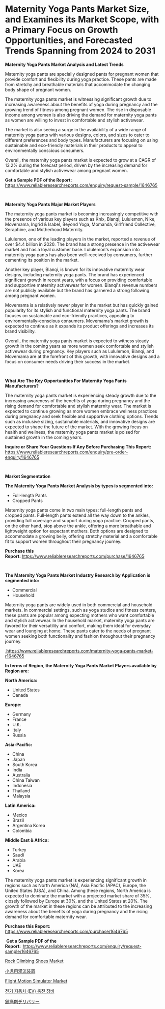 <p><h1>Maternity Yoga Pants Market Size, and Examines its Market Scope, with a Primary Focus on Growth Opportunities, and Forecasted Trends Spanning from 2024 to 2031</h1></p><p><strong>Maternity Yoga Pants Market Analysis and Latest Trends</strong></p>
<p><p>Maternity yoga pants are specially designed pants for pregnant women that provide comfort and flexibility during yoga practice. These pants are made from stretchy and breathable materials that accommodate the changing body shape of pregnant women.</p><p>The maternity yoga pants market is witnessing significant growth due to increasing awareness about the benefits of yoga during pregnancy and the growing trend of fitness among pregnant women. The rise in disposable income among women is also driving the demand for maternity yoga pants as women are willing to invest in comfortable and stylish activewear.</p><p>The market is also seeing a surge in the availability of a wide range of maternity yoga pants with various designs, colors, and sizes to cater to different preferences and body types. Manufacturers are focusing on using sustainable and eco-friendly materials in their products to appeal to environmentally conscious consumers.</p><p>Overall, the maternity yoga pants market is expected to grow at a CAGR of 13.2% during the forecast period, driven by the increasing demand for comfortable and stylish activewear among pregnant women.</p></p>
<p><strong>Get a Sample PDF of the Report:&nbsp;</strong> <a href="https://www.reliableresearchreports.com/enquiry/request-sample/1646765">https://www.reliableresearchreports.com/enquiry/request-sample/1646765</a></p>
<p>&nbsp;</p>
<p><strong>Maternity Yoga Pants Major Market Players</strong></p>
<p><p>The maternity yoga pants market is becoming increasingly competitive with the presence of various key players such as Knix, Blanqi, Lululemon, Nike, Movemama, Ingrid & Isabel, Beyond Yoga, Momanda, Girlfriend Collective, Seraphine, and Motherhood Maternity.</p><p>Lululemon, one of the leading players in the market, reported a revenue of over $4.4 billion in 2020. The brand has a strong presence in the activewear market and has a loyal customer base. Lululemon's expansion into maternity yoga pants has also been well-received by consumers, further cementing its position in the market.</p><p>Another key player, Blanqi, is known for its innovative maternity wear designs, including maternity yoga pants. The brand has experienced significant growth in recent years, with a focus on providing comfortable and supportive maternity activewear for women. Blanqi's revenue numbers are not publicly available but the brand has garnered a strong following among pregnant women.</p><p>Movemama is a relatively newer player in the market but has quickly gained popularity for its stylish and functional maternity yoga pants. The brand focuses on sustainable and eco-friendly practices, appealing to environmentally-conscious consumers. Movemama's market growth is expected to continue as it expands its product offerings and increases its brand visibility.</p><p>Overall, the maternity yoga pants market is expected to witness steady growth in the coming years as more women seek comfortable and stylish activewear during pregnancy. Key players such as Lululemon, Blanqi, and Movemama are at the forefront of this growth, with innovative designs and a focus on consumer needs driving their success in the market.</p></p>
<p>&nbsp;</p>
<p><strong>What Are The Key Opportunities For Maternity Yoga Pants Manufacturers?</strong></p>
<p><p>The maternity yoga pants market is experiencing steady growth due to the increasing awareness of the benefits of yoga during pregnancy and the rising demand for comfortable and stylish maternity wear. The market is expected to continue growing as more women embrace wellness practices during pregnancy and seek flexible and supportive clothing options. Trends such as inclusive sizing, sustainable materials, and innovative designs are expected to shape the future of the market. With the growing focus on health and wellness, the maternity yoga pants market is poised for sustained growth in the coming years.</p></p>
<p><strong>Inquire or Share Your Questions If Any Before Purchasing This Report:</strong> <a href="https://www.reliableresearchreports.com/enquiry/pre-order-enquiry/1646765">https://www.reliableresearchreports.com/enquiry/pre-order-enquiry/1646765</a></p>
<p>&nbsp;</p>
<p><strong>Market Segmentation</strong></p>
<p><strong>The Maternity Yoga Pants Market Analysis by types is segmented into:</strong></p>
<p><ul><li>Full-length Pants</li><li>Cropped Pants</li></ul></p>
<p><p>Maternity yoga pants come in two main types: full-length pants and cropped pants. Full-length pants extend all the way down to the ankles, providing full coverage and support during yoga practice. Cropped pants, on the other hand, stop above the ankle, offering a more breathable and lightweight option for expectant mothers. Both options are designed to accommodate a growing belly, offering stretchy material and a comfortable fit to support women throughout their pregnancy journey.</p></p>
<p><strong>Purchase this Report:&nbsp;</strong><a href="https://www.reliableresearchreports.com/purchase/1646765">https://www.reliableresearchreports.com/purchase/1646765</a></p>
<p>&nbsp;</p>
<p><strong>The Maternity Yoga Pants Market Industry Research by Application is segmented into:</strong></p>
<p><ul><li>Commercial</li><li>Household</li></ul></p>
<p><p>Maternity yoga pants are widely used in both commercial and household markets. In commercial settings, such as yoga studios and fitness centers, these pants are popular among expecting mothers who want comfortable and stylish activewear. In the household market, maternity yoga pants are favored for their versatility and comfort, making them ideal for everyday wear and lounging at home. These pants cater to the needs of pregnant women seeking both functionality and fashion throughout their pregnancy journey.</p></p>
<p><a href="https://www.reliableresearchreports.com/maternity-yoga-pants-market-r1646765">&nbsp;https://www.reliableresearchreports.com/maternity-yoga-pants-market-r1646765</a></p>
<p><strong>In terms of Region, the Maternity Yoga Pants Market Players available by Region are:</strong></p>
<p>
    <p> <strong> North America: </strong>
        <ul>
            <li>United States</li>
            <li>Canada</li>
        </ul>
        </p> 
    <p> <strong> Europe: </strong>
        <ul>
            <li>Germany</li>
            <li>France</li>
            <li>U.K.</li>
            <li>Italy</li>
            <li>Russia</li>
        </ul>
        </p> 
    <p> <strong> Asia-Pacific: </strong>
        <ul>
            <li>China</li>
            <li>Japan</li>
            <li>South Korea</li>
            <li>India</li>
            <li>Australia</li>
            <li>China Taiwan</li>
            <li>Indonesia</li>
            <li>Thailand</li>
            <li>Malaysia</li>
        </ul>
        </p> 
    <p> <strong> Latin America: </strong>
        <ul>
            <li>Mexico</li>
            <li>Brazil</li>
            <li>Argentina Korea</li>
            <li>Colombia</li>
        </ul>
        </p> 
    <p> <strong> Middle East & Africa: </strong>
        <ul>
            <li>Turkey</li>
            <li>Saudi</li>
            <li>Arabia</li>
            <li>UAE</li>
            <li>Korea</li>
        </ul>
    </p>
    </p>
<p><p>The maternity yoga pants market is experiencing significant growth in regions such as North America (NA), Asia Pacific (APAC), Europe, the United States (USA), and China. Among these regions, North America is expected to dominate the market with a projected market share of 35%, closely followed by Europe at 30%, and the United States at 20%. The growth of the market in these regions can be attributed to the increasing awareness about the benefits of yoga during pregnancy and the rising demand for comfortable maternity wear.</p></p>
<p><strong>Purchase this Report: </strong><a href="https://www.reliableresearchreports.com/purchase/1646765">https://www.reliableresearchreports.com/purchase/1646765</a></p>
<p>&nbsp;<strong>Get a Sample PDF of the Report:&nbsp;&nbsp;</strong><a href="https://www.reliableresearchreports.com/enquiry/request-sample/1646765">https://www.reliableresearchreports.com/enquiry/request-sample/1646765</a></p>
<p><strong></strong></p>
<p><p><a href="https://github.com/refatkhan11277/Market-Research-Report-List-1/blob/main/rock-climbing-shoes-market.md">Rock Climbing Shoes Market</a></p><p><a href="https://github.com/alyle7648/Market-Research-Report-List-1/blob/main/4845832144687.md">小児用灌流装置</a></p><p><a href="https://github.com/crlaem461/Market-Research-Report-List-1/blob/main/flight-motion-simulator-market.md">Flight Motion Simulator Market</a></p><p><a href="https://github.com/raap8632/Market-Research-Report-List-1/blob/main/8873639152464.md">전기 자동차 (EV) 충전 장비</a></p><p><a href="https://github.com/leigh4852023/Market-Research-Report-List-1/blob/main/6284941144688.md">鎮痛剤デリバリー</a></p></p>